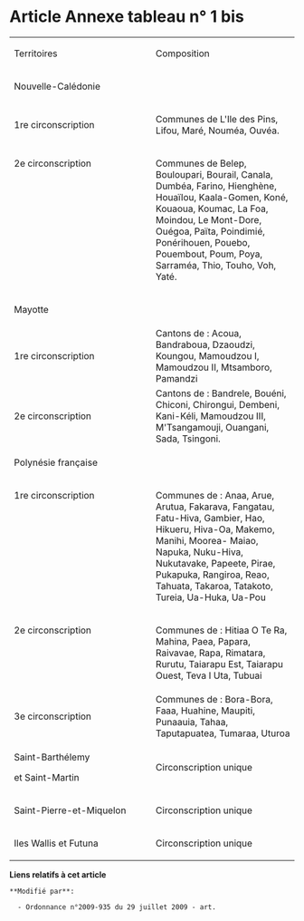 # Article Annexe tableau n° 1 bis

<table>
  <tbody>
    <tr>
      <td width="325">

Territoires

</td>
      <td width="325">

Composition

</td>
    </tr>
    <tr>
      <td width="325">

Nouvelle-Calédonie

</td>
      <td width="325">

</td>
    </tr>
    <tr>
      <td width="325">

1re circonscription

</td>
      <td width="325">

Communes de L'Ile des Pins, Lifou, Maré, Nouméa, Ouvéa.

</td>
    </tr>
    <tr>
      <td width="325" valign="top">

2e circonscription

</td>
      <td width="325">

Communes de Belep, Bouloupari, Bourail, Canala, Dumbéa, Farino, Hienghène, Houaïlou, Kaala-Gomen, Koné, Kouaoua, Koumac, La
Foa, Moindou, Le Mont-Dore, Ouégoa, Païta, Poindimié, Ponérihouen, Pouebo, Pouembout, Poum, Poya, Sarraméa, Thio, Touho, Voh,
Yaté.

</td>
    </tr>
    <tr>
      <td>

Mayotte

</td>
      <td>
    </td></tr>
    <tr>
      <td>

1re circonscription

</td>
      <td>Cantons de : Acoua, Bandraboua, Dzaoudzi, Koungou, Mamoudzou I, Mamoudzou II, Mtsamboro, Pamandzi </td>
    </tr>
    <tr>
      <td>

2e circonscription

</td>
      <td>Cantons de : Bandrele, Bouéni, Chiconi, Chirongui, Dembeni, Kani-Kéli, Mamoudzou III, M'Tsangamouji, Ouangani,
Sada, Tsingoni. </td>
    </tr>
    <tr>
      <td width="325">

Polynésie française

</td>
      <td width="325">
    </td></tr>
    <tr>
      <td width="325" valign="top">

1re circonscription

</td>
      <td width="325">

Communes de : Anaa, Arue, Arutua, Fakarava, Fangatau, Fatu-Hiva, Gambier, Hao, Hikueru, Hiva-Oa, Makemo, Manihi, Moorea-
Maiao, Napuka, Nuku-Hiva, Nukutavake, Papeete, Pirae, Pukapuka, Rangiroa, Reao, Tahuata, Takaroa, Tatakoto, Tureia, Ua-Huka,
Ua-Pou 

</td>
    </tr>
    <tr>
      <td valign="top" width="325">

2e circonscription

</td>
      <td width="325">

Communes de : Hitiaa O Te Ra, Mahina, Paea, Papara, Raivavae, Rapa, Rimatara, Rurutu, Taiarapu Est, Taiarapu Ouest, Teva I
Uta, Tubuai 

</td>
    </tr>
    <tr>
      <td>

3e circonscription

</td>
      <td>Communes de : Bora-Bora, Faaa, Huahine, Maupiti, Punaauia, Tahaa, Taputapuatea, Tumaraa, Uturoa </td>
    </tr>
    <tr>
      <td>

Saint-Barthélemy 

et Saint-Martin 

</td>
      <td>Circonscription unique</td>
    </tr>
    <tr>
      <td>

Saint-Pierre-et-Miquelon 

</td>
      <td>Circonscription unique </td>
    </tr>
    <tr>
      <td>

Iles Wallis et Futuna 

</td>
      <td>Circonscription unique </td>
    </tr>
  </tbody>
</table>

**Liens relatifs à cet article**

	**Modifié par**:

	  - Ordonnance n°2009-935 du 29 juillet 2009 - art.
